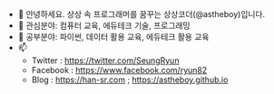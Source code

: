 - 👋 안녕하세요. 상상 속 프로그래머를 꿈꾸는 상상코더(@astheboy)입니다.
- 👀 관심분야: 컴퓨터 교육, 에듀테크 기술, 프로그래밍
- 🌱 공부분야: 파이썬, 데이터 활용 교육, 에듀테크 활용 교육
- 📫 
    - Twitter : https://twitter.com/SeungRyun
    - Facebook : https://www.facebook.com/ryun82
    - Blog : https://han-sr.com ; https://astheboy.github.io
<!---
astheboy/astheboy is a ✨ special ✨ repository because its `README.md` (this file) appears on your GitHub profile.
You can click the Preview link to take a look at your changes.
--->

